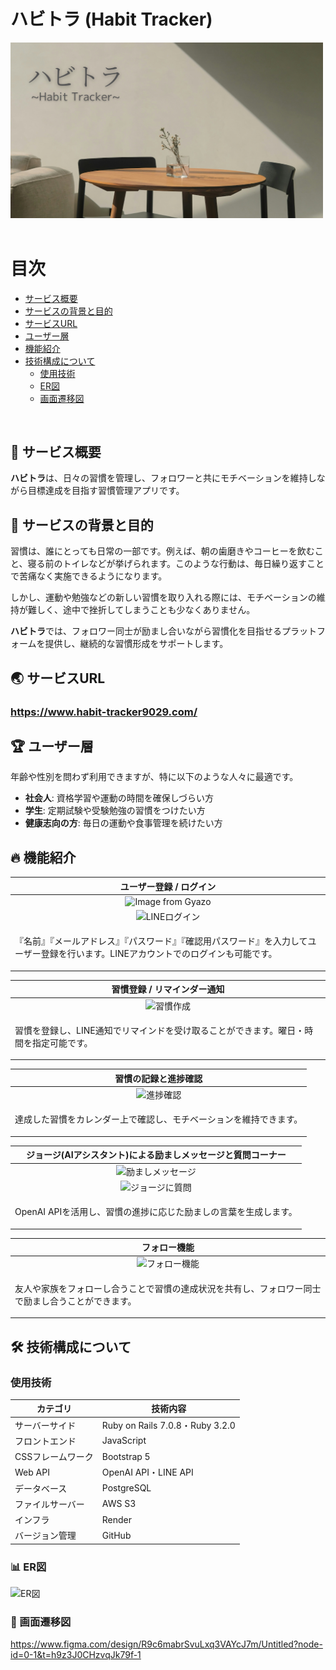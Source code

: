 # ハビトラ (Habit Tracker)
<img width="500" src="app/assets/images/ogp.png"><br>
<br>

# 目次
- [サービス概要](#-サービス概要)
- [サービスの背景と目的](#-サービスの背景と目的)
- [サービスURL](#-サービスurl)
- [ユーザー層](#-ユーザー層)
- [機能紹介](#-機能紹介)
- [技術構成について](#-技術構成について)
  - [使用技術](#使用技術)
  - [ER図](#er図)
  - [画面遷移図](#画面遷移図)<br>
<br>

## 📝 サービス概要
**ハビトラ**は、日々の習慣を管理し、フォロワーと共にモチベーションを維持しながら目標達成を目指す習慣管理アプリです。

## 🎯 サービスの背景と目的
習慣は、誰にとっても日常の一部です。例えば、朝の歯磨きやコーヒーを飲むこと、寝る前のトイレなどが挙げられます。このような行動は、毎日繰り返すことで苦痛なく実施できるようになります。

しかし、運動や勉強などの新しい習慣を取り入れる際には、モチベーションの維持が難しく、途中で挫折してしまうことも少なくありません。

**ハビトラ**では、フォロワー同士が励まし合いながら習慣化を目指せるプラットフォームを提供し、継続的な習慣形成をサポートします。

## 🌏 サービスURL
### https://www.habit-tracker9029.com/

## 🏆 ユーザー層
年齢や性別を問わず利用できますが、特に以下のような人々に最適です。

- **社会人**: 資格学習や運動の時間を確保しづらい方
- **学生**: 定期試験や受験勉強の習慣をつけたい方
- **健康志向の方**: 毎日の運動や食事管理を続けたい方

## 🔥 機能紹介

| ユーザー登録 / ログイン |
| :---: | 
| ![Image from Gyazo](https://gyazo.com/8685ec31d7ed1c322388573fd77c0394) |
| ![LINEログイン](https://gyazo.com/bffddadc846f04499693da02a984c63b) |
| <p align="left">『名前』『メールアドレス』『パスワード』『確認用パスワード』を入力してユーザー登録を行います。LINEアカウントでのログインも可能です。</p> |

| 習慣登録 / リマインダー通知 |
| :---: | 
| ![習慣作成](https://gyazo.com/544b20b751f73344c4455f3dfbc48658) |
| <p align="left">習慣を登録し、LINE通知でリマインドを受け取ることができます。曜日・時間を指定可能です。</p> |

| 習慣の記録と進捗確認 |
| :---: | 
| ![進捗確認](https://gyazo.com/7d9d2c69c79bc1ebe90a6b71c0bb1d11) |
| <p align="left">達成した習慣をカレンダー上で確認し、モチベーションを維持できます。</p> |

| ジョージ(AIアシスタント)による励ましメッセージと質問コーナー |
| :---: | 
| ![励ましメッセージ](https://gyazo.com/b53dbb58a4ab46c5ccf669f3e3315d7c) |
| ![ジョージに質問](https://gyazo.com/1785cc32e16a1e6fb4ece4082c9a3785) |
| <p align="left">OpenAI APIを活用し、習慣の進捗に応じた励ましの言葉を生成します。</p> |

| フォロー機能 |
| :---: | 
| ![フォロー機能](https://gyazo.com/31a27880c6a9d533c9a97c617c560aea) |
| <p align="left">友人や家族をフォローし合うことで習慣の達成状況を共有し、フォロワー同士で励まし合うことができます。</p> |

## 🛠 技術構成について

### 使用技術
| カテゴリ | 技術内容 |
| --- | --- | 
| サーバーサイド | Ruby on Rails 7.0.8・Ruby 3.2.0 |
| フロントエンド | JavaScript |
| CSSフレームワーク | Bootstrap 5 |
| Web API | OpenAI API・LINE API |
| データベース | PostgreSQL |
| ファイルサーバー | AWS S3 |
| インフラ | Render |
| バージョン管理 | GitHub |

### 📊 ER図
![ER図](https://drive.google.com/file/d/18tD25nOb3nr8e5EyhVH8cbCcW-d1vy8-/view?usp=sharing)

### 📌 画面遷移図
https://www.figma.com/design/R9c6mabrSvuLxq3VAYcJ7m/Untitled?node-id=0-1&t=h9z3J0CHzvqJk79f-1
